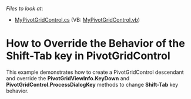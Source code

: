 <!-- default file list -->
*Files to look at*:

* [MyPivotGridControl.cs](./CS/Q200703/MyPivotGridControl.cs) (VB: [MyPivotGridControl.vb](./VB/Q200703/MyPivotGridControl.vb))
<!-- default file list end -->
# How to Override the Behavior of the Shift-Tab key in PivotGridControl


This example demonstrates how to create a PivotGridControl descendant and override the **PivotGridViewInfo.KeyDown** and **PivotGridControl.ProcessDialogKey** methods to change **Shift-Tab** key behavior.
